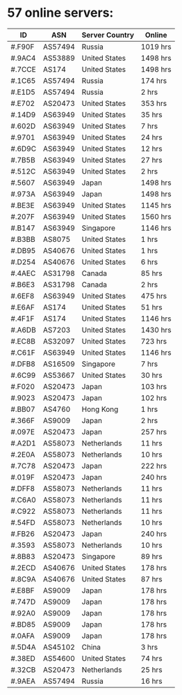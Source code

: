 # 57 online servers:

| ID | ASN | Server Country | Online |
| ------ | ------ | ------ | ------ |
| #.F90F | AS57494 | Russia | 1019 hrs |
| #.9AC4 | AS53889 | United States | 1498 hrs |
| #.7CCE | AS174 | United States | 1498 hrs |
| #.1C65 | AS57494 | Russia | 174 hrs |
| #.E1D5 | AS57494 | Russia | 2 hrs |
| #.E702 | AS20473 | United States | 353 hrs |
| #.14D9 | AS63949 | United States | 35 hrs |
| #.602D | AS63949 | United States | 7 hrs |
| #.9701 | AS63949 | United States | 24 hrs |
| #.6D9C | AS63949 | United States | 12 hrs |
| #.7B5B | AS63949 | United States | 27 hrs |
| #.512C | AS63949 | United States | 2 hrs |
| #.5607 | AS63949 | Japan | 1498 hrs |
| #.973A | AS63949 | Japan | 1498 hrs |
| #.BE3E | AS63949 | United States | 1145 hrs |
| #.207F | AS63949 | United States | 1560 hrs |
| #.B147 | AS63949 | Singapore | 1146 hrs |
| #.B3BB | AS8075 | United States | 1 hrs |
| #.DB95 | AS40676 | United States | 1 hrs |
| #.D254 | AS40676 | United States | 6 hrs |
| #.4AEC | AS31798 | Canada | 85 hrs |
| #.B6E3 | AS31798 | Canada | 2 hrs |
| #.6EF8 | AS63949 | United States | 475 hrs |
| #.E6AF | AS174 | United States | 51 hrs |
| #.4F1F | AS174 | United States | 1146 hrs |
| #.A6DB | AS7203 | United States | 1430 hrs |
| #.EC8B | AS32097 | United States | 723 hrs |
| #.C61F | AS63949 | United States | 1146 hrs |
| #.DFB8 | AS16509 | Singapore | 7 hrs |
| #.6C99 | AS53667 | United States | 30 hrs |
| #.F020 | AS20473 | Japan | 103 hrs |
| #.9023 | AS20473 | Japan | 102 hrs |
| #.BB07 | AS4760 | Hong Kong | 1 hrs |
| #.366F | AS9009 | Japan | 2 hrs |
| #.097E | AS20473 | Japan | 257 hrs |
| #.A2D1 | AS58073 | Netherlands | 11 hrs |
| #.2E0A | AS58073 | Netherlands | 10 hrs |
| #.7C78 | AS20473 | Japan | 222 hrs |
| #.019F | AS20473 | Japan | 240 hrs |
| #.DFF8 | AS58073 | Netherlands | 11 hrs |
| #.C6A0 | AS58073 | Netherlands | 11 hrs |
| #.C922 | AS58073 | Netherlands | 11 hrs |
| #.54FD | AS58073 | Netherlands | 10 hrs |
| #.FB26 | AS20473 | Japan | 240 hrs |
| #.3593 | AS58073 | Netherlands | 10 hrs |
| #.8B83 | AS20473 | Singapore | 89 hrs |
| #.2ECD | AS40676 | United States | 178 hrs |
| #.8C9A | AS40676 | United States | 87 hrs |
| #.E8BF | AS9009 | Japan | 178 hrs |
| #.747D | AS9009 | Japan | 178 hrs |
| #.92A0 | AS9009 | Japan | 178 hrs |
| #.BD85 | AS9009 | Japan | 178 hrs |
| #.0AFA | AS9009 | Japan | 178 hrs |
| #.5D4A | AS45102 | China | 3 hrs |
| #.38ED | AS54600 | United States | 74 hrs |
| #.32CB | AS20473 | Netherlands | 25 hrs |
| #.9AEA | AS57494 | Russia | 16 hrs |

